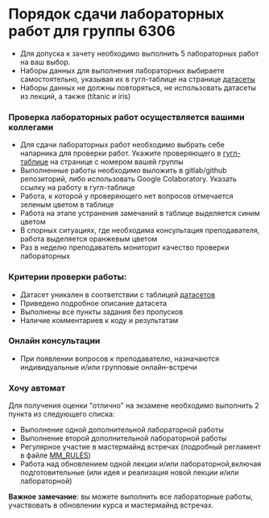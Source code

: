 # Порядок сдачи лабораторных работ для группы 6306
- Для допуска к зачету необходимо выполнить 5 лабораторных работ на ваш выбор.
- Наборы данных для выполнения лабораторных выбираете самостоятельно, указывая их в гугл-таблице на странице [датасеты](https://docs.google.com/spreadsheets/d/187a_XkTKoSrReX-Sykr2MWWngtz3tuguYOFpfLG1KV0/edit?usp=sharing)
- Наборы данных не должны повторяться, не использовать датасеты из лекций, а также (titanic и iris)
### Проверка лабораторных работ осуществляется вашими коллегами
- Для сдачи лабораторных работ  необходимо выбрать себе напарника для проверки работ. Укажите проверяющего  в [гугл-таблице](https://docs.google.com/spreadsheets/d/187a_XkTKoSrReX-Sykr2MWWngtz3tuguYOFpfLG1KV0/edit?usp=sharing)  на странице с номером вашей группы
- Выполненные работы необходимо выложить в gitlab/github репозиторий, либо использовать Google Colaboratory. Указать ссылку на работу в гугл-таблице 
- Работа, к которой у проверяющего нет вопросов отмечается зеленым цветом  в таблице
- Работа на этапе устранения замечаний в таблице выделяется синим цветом
- В спорных ситуациях, где необходима консультация преподавателя, работа выделяется оранжевым цветом
- Раз в неделю преподаватель мониторит качество проверки лабораторных

### Критерии проверки работы:
- Датасет уникален в соответствии с таблицей [датасетов]((https://docs.google.com/spreadsheets/d/187a_XkTKoSrReX-Sykr2MWWngtz3tuguYOFpfLG1KV0/edit?usp=sharing))
- Приведено подробное описание датасета
- Выполнены все пункты задания без пропусков
- Наличие комментариев к коду и результатам 

### Онлайн консультации
- При появлении вопросов к преподавателю, назначаются индивидуальные и/или групповые онлайн-встречи

### Хочу автомат
Для получения оценки "отлично" на экзамене необходимо выполнить 2 пункта из следующего списка:
- Выполнение одной дополнительной лабораторной работы
- Выполнение второй дополнительной лабораторной работы
- Регулярное участие в мастермайнд встречах (подробный регламент в файле [MM_RULES](MM_RULES.md))
- Работа над обновлением одной лекции и/или лабораторной,включая подготовительные (или идея и реализация новой лекции и/или лабораторной)




**Важное замечание**: вы можете выполнить все лабораторные работы, участвовать в обновлении курса и мастермайнд встречах. 
